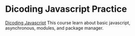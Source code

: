 # Dicoding Javascript Practice

[Dicoding Javascript](https://www.dicoding.com/academies/256)
This course learn about basic javascript, asynchronous, modules, and package manager.
